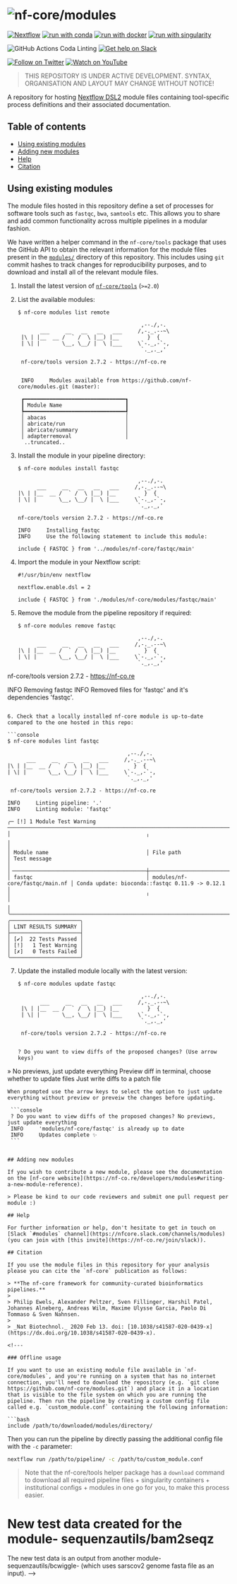 # ![nf-core/modules](docs/images/nfcore-modules_logo.png)

[![Nextflow](https://img.shields.io/badge/nextflow%20DSL2-%E2%89%A521.10.3-23aa62.svg?labelColor=000000)](https://www.nextflow.io/)
[![run with conda](http://img.shields.io/badge/run%20with-conda-3EB049?labelColor=000000&logo=anaconda)](https://docs.conda.io/en/latest/)
[![run with docker](https://img.shields.io/badge/run%20with-docker-0db7ed?labelColor=000000&logo=docker)](https://www.docker.com/)
[![run with singularity](https://img.shields.io/badge/run%20with-singularity-1d355c.svg?labelColor=000000)](https://sylabs.io/docs/)

![GitHub Actions Coda Linting](https://github.com/nf-core/modules/workflows/Code%20Linting/badge.svg)
[![Get help on Slack](http://img.shields.io/badge/slack-nf--core%20%23modules-4A154B?labelColor=000000&logo=slack)](https://nfcore.slack.com/channels/modules)

[![Follow on Twitter](http://img.shields.io/badge/twitter-%40nf__core-1DA1F2?labelColor=000000&logo=twitter)](https://twitter.com/nf_core)
[![Watch on YouTube](http://img.shields.io/badge/youtube-nf--core-FF0000?labelColor=000000&logo=youtube)](https://www.youtube.com/c/nf-core)

> THIS REPOSITORY IS UNDER ACTIVE DEVELOPMENT. SYNTAX, ORGANISATION AND LAYOUT MAY CHANGE WITHOUT NOTICE!

A repository for hosting [Nextflow DSL2](https://www.nextflow.io/docs/latest/dsl2.html) module files containing tool-specific process definitions and their associated documentation.

## Table of contents

- [Using existing modules](#using-existing-modules)
- [Adding new modules](#adding-new-modules)
- [Help](#help)
- [Citation](#citation)

## Using existing modules

The module files hosted in this repository define a set of processes for software tools such as `fastqc`, `bwa`, `samtools` etc. This allows you to share and add common functionality across multiple pipelines in a modular fashion.

We have written a helper command in the `nf-core/tools` package that uses the GitHub API to obtain the relevant information for the module files present in the [`modules/`](modules/) directory of this repository. This includes using `git` commit hashes to track changes for reproducibility purposes, and to download and install all of the relevant module files.

1. Install the latest version of [`nf-core/tools`](https://github.com/nf-core/tools#installation) (`>=2.0`)
2. List the available modules:

   ```console
   $ nf-core modules list remote

                                          ,--./,-.
          ___     __   __   __   ___     /,-._.--~\
    |\ | |__  __ /  ` /  \ |__) |__         }  {
    | \| |       \__, \__/ |  \ |___     \`-._,-`-,
                                          `._,._,'

    nf-core/tools version 2.7.2 - https://nf-co.re


    INFO     Modules available from https://github.com/nf-core/modules.git (master):

    ┏━━━━━━━━━━━━━━━━━━━━━━━━━━━━━━━━┓
    ┃ Module Name                    ┃
    ┡━━━━━━━━━━━━━━━━━━━━━━━━━━━━━━━━┩
    │ abacas                         │
    │ abricate/run                   │
    │ abricate/summary               │
    │ adapterremoval                 │
     ..truncated..
   ```

3. Install the module in your pipeline directory:

   ```console
   $ nf-core modules install fastqc

                                         ,--./,-.
         ___     __   __   __   ___     /,-._.--~\
   |\ | |__  __ /  ` /  \ |__) |__         }  {
   | \| |       \__, \__/ |  \ |___     \`-._,-`-,
                                         `._,._,'

   nf-core/tools version 2.7.2 - https://nf-co.re

   INFO     Installing fastqc
   INFO     Use the following statement to include this module:
                                                                                                                              include { FASTQC } from '../modules/nf-core/fastqc/main'
   ```

4. Import the module in your Nextflow script:

   ```nextflow
   #!/usr/bin/env nextflow

   nextflow.enable.dsl = 2

   include { FASTQC } from './modules/nf-core/modules/fastqc/main'
   ```

5. Remove the module from the pipeline repository if required:

   ```console
   $ nf-core modules remove fastqc

                                         ,--./,-.
         ___     __   __   __   ___     /,-._.--~\
   |\ | |__  __ /  ` /  \ |__) |__         }  {
   | \| |       \__, \__/ |  \ |___     \`-._,-`-,
                                         `._,._,'

  nf-core/tools version 2.7.2 - https://nf-co.re

   INFO     Removing fastqc
   INFO     Removed files for 'fastqc' and it's dependencies 'fastqc'.
   ```

6. Check that a locally installed nf-core module is up-to-date compared to the one hosted in this repo:

   ```console
   $ nf-core modules lint fastqc

                                         ,--./,-.
         ___     __   __   __   ___     /,-._.--~\
   |\ | |__  __ /  ` /  \ |__) |__         }  {
   | \| |       \__, \__/ |  \ |___     \`-._,-`-,
                                         `._,._,'

    nf-core/tools version 2.7.2 - https://nf-co.re

   INFO     Linting pipeline: '.'
   INFO     Linting module: 'fastqc'

╭─ [!] 1 Module Test Warning ────────────────────────────────────────────────────────────────────────────────────────────────────────────────────────╮
│                                           ╷                                ╷                                                                       │
│ Module name                               │ File path                      │ Test message                                                          │
│╶──────────────────────────────────────────┼────────────────────────────────┼──────────────────────────────────────────────────────────────────────╴│
│ fastqc                                    │ modules/nf-core/fastqc/main.nf │ Conda update: bioconda::fastqc 0.11.9 -> 0.12.1                       │
│                                           ╵                                ╵                                                                       │
╰────────────────────────────────────────────────────────────────────────────────────────────────────────────────────────────────────────────────────╯
╭──────────────────────╮
│ LINT RESULTS SUMMARY │
├──────────────────────┤
│ [✔]  22 Tests Passed │
│ [!]   1 Test Warning │
│ [✗]   0 Tests Failed │
╰──────────────────────╯
   ```

7. Update the installed module locally with the latest version:

   ```console
   $ nf-core modules update fastqc

                                          ,--./,-.
          ___     __   __   __   ___     /,-._.--~\
    |\ | |__  __ /  ` /  \ |__) |__         }  {
    | \| |       \__, \__/ |  \ |___     \`-._,-`-,
                                          `._,._,'

    nf-core/tools version 2.7.2 - https://nf-co.re


   ? Do you want to view diffs of the proposed changes? (Use arrow keys)
 » No previews, just update everything
   Preview diff in terminal, choose whether to update files
   Just write diffs to a patch file
   ```
When prompted use the arrow keys to select the option to just update everything without preview or preveiw the changes before updating.

    ```console
    ? Do you want to view diffs of the proposed changes? No previews, just update everything
    INFO     'modules/nf-core/fastqc' is already up to date
    INFO     Updates complete ✨
    ```


## Adding new modules

If you wish to contribute a new module, please see the documentation on the [nf-core website](https://nf-co.re/developers/modules#writing-a-new-module-reference).

> Please be kind to our code reviewers and submit one pull request per module :)

## Help

For further information or help, don't hesitate to get in touch on [Slack `#modules` channel](https://nfcore.slack.com/channels/modules) (you can join with [this invite](https://nf-co.re/join/slack)).

## Citation

If you use the module files in this repository for your analysis please you can cite the `nf-core` publication as follows:

> **The nf-core framework for community-curated bioinformatics pipelines.**
>
> Philip Ewels, Alexander Peltzer, Sven Fillinger, Harshil Patel, Johannes Alneberg, Andreas Wilm, Maxime Ulysse Garcia, Paolo Di Tommaso & Sven Nahnsen.
>
> _Nat Biotechnol._ 2020 Feb 13. doi: [10.1038/s41587-020-0439-x](https://dx.doi.org/10.1038/s41587-020-0439-x).

<!---

### Offline usage

If you want to use an existing module file available in `nf-core/modules`, and you're running on a system that has no internet connection, you'll need to download the repository (e.g. `git clone https://github.com/nf-core/modules.git`) and place it in a location that is visible to the file system on which you are running the pipeline. Then run the pipeline by creating a custom config file called e.g. `custom_module.conf` containing the following information:

```bash
include /path/to/downloaded/modules/directory/
```

Then you can run the pipeline by directly passing the additional config file with the `-c` parameter:

```bash
nextflow run /path/to/pipeline/ -c /path/to/custom_module.conf
```

> Note that the nf-core/tools helper package has a `download` command to download all required pipeline
> files + singularity containers + institutional configs + modules in one go for you, to make this process easier.

# New test data created for the module- sequenzautils/bam2seqz
The new test data is an output from another module- sequenzautils/bcwiggle- (which uses sarscov2 genome fasta file as an input).
-->
